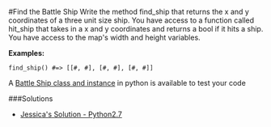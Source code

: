 #Find the Battle Ship
Write the method find_ship that returns the x and y coordinates of a three unit size ship. You have access to a function called hit_ship that takes in a x and y coordinates and returns a bool if it hits a ship. You have access to the map's width and height variables. 


**Examples:**
```code
find_ship() #=> [[#, #], [#, #], [#, #]]
```
A [Battle Ship class and instance](https://github.com/chatasweetie/whiteboarding-and-coding-problems/blob/master/questions/find_battle_ship/solution/battleship.py) in python is available to test your code


###Solutions

- [Jessica's Solution - Python2.7](https://github.com/chatasweetie/whiteboarding-and-coding-problems/blob/master/questions/find_battle_ship/solution/find_battle_ship.py)
